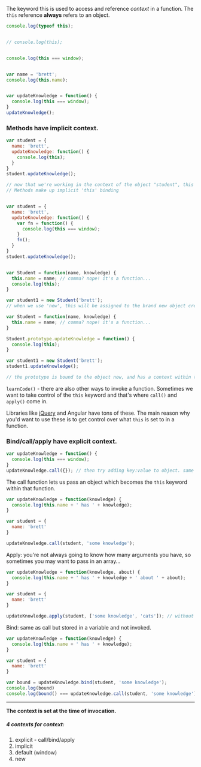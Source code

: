 The keyword this is used to access and reference *context* in a function. The `this` reference **always** refers to an object.


```js
console.log(typeof this);


// console.log(this);


console.log(this === window);


var name = 'brett';
console.log(this.name);


var updateKnowledge = function() {
  console.log(this === window);
}
updateKnowledge();
```

### Methods have implicit context.
```js
var student = {
  name: 'brett',
  updateKnowledge: function() {
    console.log(this);
  }
}
student.updateKnowledge();

// now that we're working in the context of the object "student", this will refer to the actual object that calls the function.
// Methods make up implicit 'this' binding


var student = {
  name: 'brett',
  updateKnowledge: function() {
    var fn = function() {
      console.log(this === window);
    }
    fn();
  }
}
student.updateKnowledge();


var Student = function(name, knowledge) {
  this.name = name; // comma? nope! it's a function...
  console.log(this);
}

var student1 = new Student('brett');
// when we use 'new', this will be assigned to the brand new object created by new

var Student = function(name, knowledge) {
  this.name = name; // comma? nope! it's a function...
}

Student.prototype.updateKnowledge = function() {
  console.log(this);
}

var student1 = new Student('brett');
student1.updateKnowledge();

// the prototype is bound to the object now, and has a context within the object.
```

`learnCode()` - there are also other ways to invoke a function. Sometimes we want to take control of the `this` keyword and that's where `call()` and `apply()` come in.

Libraries like [jQuery](http://code.jquery.com/) and Angular have tons of these. The main reason why you'd want to use these is to get control over what `this` is set to in a function.

### Bind/call/apply have explicit context.

```js
var updateKnowledge = function() {
  console.log(this === window);
}
updateKnowledge.call({}); // then try adding key:value to object. same results? yup!
```
The call function lets us pass an object which becomes the `this` keyword within that function.

```js
var updateKnowledge = function(knowledge) {
  console.log(this.name + ' has ' + knowledge);
}

var student = {
  name: 'brett'
}

updateKnowledge.call(student, 'some knowledge');
```

Apply: you're not always going to know how many arguments you have, so sometimes you may want to pass in an array...
```js
var updateKnowledge = function(knowledge, about) {
  console.log(this.name + ' has ' + knowledge + ' about ' + about);
}

var student = {
  name: 'brett'
}

updateKnowledge.apply(student, ['some knowledge', 'cats']); // without an array passed in here, we'd get a TypeError from JS
```

Bind: same as call but stored in a variable and not invoked.
```js
var updateKnowledge = function(knowledge) {
  console.log(this.name + ' has ' + knowledge);
}

var student = {
  name: 'brett'
}

var bound = updateKnowledge.bind(student, 'some knowledge');
console.log(bound)
console.log(bound() === updateKnowledge.call(student, 'some knowledge')); // true
```

---

**The context is set at the time of invocation.**

##### 4 contexts for context:
1. explicit - call/bind/apply
2. implicit
3. default (window)
4. new
